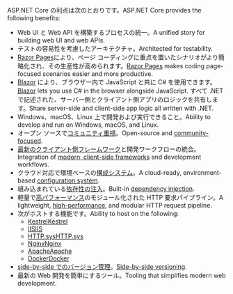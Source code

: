 <span data-ttu-id="c2946-101">ASP.NET Core の利点は次のとおりです。</span><span class="sxs-lookup"><span data-stu-id="c2946-101">ASP.NET Core provides the following benefits:</span></span>

* <span data-ttu-id="c2946-102">Web UI と Web API を構築するプロセスの統一。</span><span class="sxs-lookup"><span data-stu-id="c2946-102">A unified story for building web UI and web APIs.</span></span>
* <span data-ttu-id="c2946-103">テストの容易性を考慮したアーキテクチャ。</span><span class="sxs-lookup"><span data-stu-id="c2946-103">Architected for testability.</span></span>
* <span data-ttu-id="c2946-104">[Razor Pages](xref:razor-pages/index)により、ページ コーディングに重点を置いたシナリオがより簡略化され、その生産性が高められます。</span><span class="sxs-lookup"><span data-stu-id="c2946-104">[Razor Pages](xref:razor-pages/index) makes coding page-focused scenarios easier and more productive.</span></span>
* <span data-ttu-id="c2946-105">[Blazor](xref:blazor/index) により、ブラウザー内で JavaScript と共に C# を使用できます。</span><span class="sxs-lookup"><span data-stu-id="c2946-105">[Blazor](xref:blazor/index) lets you use C# in the browser alongside JavaScript.</span></span> <span data-ttu-id="c2946-106">すべて .NET で記述された、サーバー側とクライアント側アプリのロジックを共有します。</span><span class="sxs-lookup"><span data-stu-id="c2946-106">Share server-side and client-side app logic all written with .NET.</span></span>
* <span data-ttu-id="c2946-107">Windows、macOS、Linux 上で開発および実行できること。</span><span class="sxs-lookup"><span data-stu-id="c2946-107">Ability to develop and run on Windows, macOS, and Linux.</span></span>
* <span data-ttu-id="c2946-108">オープン ソースで[コミュニティ重視](https://live.asp.net/)。</span><span class="sxs-lookup"><span data-stu-id="c2946-108">Open-source and [community-focused](https://live.asp.net/).</span></span>
* <span data-ttu-id="c2946-109">[最新のクライアント側フレームワーク](xref:blazor/index)と開発ワークフローの統合。</span><span class="sxs-lookup"><span data-stu-id="c2946-109">Integration of [modern, client-side frameworks](xref:blazor/index) and development workflows.</span></span>
* <span data-ttu-id="c2946-110">クラウド対応で環境ベースの[構成システム](xref:fundamentals/configuration/index)。</span><span class="sxs-lookup"><span data-stu-id="c2946-110">A cloud-ready, environment-based [configuration system](xref:fundamentals/configuration/index).</span></span>
* <span data-ttu-id="c2946-111">組み込まれている[依存性の注入](xref:fundamentals/dependency-injection)。</span><span class="sxs-lookup"><span data-stu-id="c2946-111">Built-in [dependency injection](xref:fundamentals/dependency-injection).</span></span>
* <span data-ttu-id="c2946-112">軽量で[高パフォーマンス](https://github.com/aspnet/benchmarks)のモジュール化された HTTP 要求パイプライン。</span><span class="sxs-lookup"><span data-stu-id="c2946-112">A lightweight, [high-performance](https://github.com/aspnet/benchmarks), and modular HTTP request pipeline.</span></span>
* <span data-ttu-id="c2946-113">次がホストする機能です。</span><span class="sxs-lookup"><span data-stu-id="c2946-113">Ability to host on the following:</span></span>
  * [<span data-ttu-id="c2946-114">Kestrel</span><span class="sxs-lookup"><span data-stu-id="c2946-114">Kestrel</span></span>](xref:fundamentals/servers/kestrel)
  * [<span data-ttu-id="c2946-115">IIS</span><span class="sxs-lookup"><span data-stu-id="c2946-115">IIS</span></span>](xref:host-and-deploy/iis/index)
  * [<span data-ttu-id="c2946-116">HTTP.sys</span><span class="sxs-lookup"><span data-stu-id="c2946-116">HTTP.sys</span></span>](xref:fundamentals/servers/httpsys)
  * [<span data-ttu-id="c2946-117">Nginx</span><span class="sxs-lookup"><span data-stu-id="c2946-117">Nginx</span></span>](xref:host-and-deploy/linux-nginx)
  * [<span data-ttu-id="c2946-118">Apache</span><span class="sxs-lookup"><span data-stu-id="c2946-118">Apache</span></span>](xref:host-and-deploy/linux-apache)
  * [<span data-ttu-id="c2946-119">Docker</span><span class="sxs-lookup"><span data-stu-id="c2946-119">Docker</span></span>](xref:host-and-deploy/docker/index)
* <span data-ttu-id="c2946-120">[side-by-side でのバージョン管理](/dotnet/standard/choosing-core-framework-server#a-need-for-side-by-side-of-net-versions-per-application-level)。</span><span class="sxs-lookup"><span data-stu-id="c2946-120">[Side-by-side versioning](/dotnet/standard/choosing-core-framework-server#a-need-for-side-by-side-of-net-versions-per-application-level).</span></span>
* <span data-ttu-id="c2946-121">最新の Web 開発を簡単にするツール。</span><span class="sxs-lookup"><span data-stu-id="c2946-121">Tooling that simplifies modern web development.</span></span>

